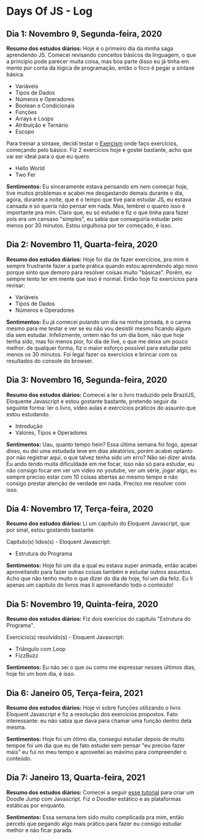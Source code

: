 # Days Of JS - Log
## Dia 1: Novembro 9, Segunda-feira, 2020
**Resumo dos estudos diários:** Hoje é o primeiro dia da minha saga aprendendo JS. Comecei revisando conceitos básicos da linguagem, o que a principio pode parecer muita coisa, mas boa parte disso eu já tinha em mente por conta da lógica de programação, então o foco é pegar a sintaxe básica. 

* Variáveis
* Tipos de Dados
* Números e Operadores
* Boolean e Condicionais
* Funções
* Arrays e Loops
* Atribuição e Ternário
* Escopo

Para treinar a sintaxe, decidi testar o [Exercism](https://exercism.io/) onde faço exercícios, começando pelo básico. Fiz 2 exercícios hoje e gostei bastante, acho que vai ser ideal para o que eu quero.

* Hello World
* Two Fer

**Sentimentos:** Eu sinceramente estava pensando em nem começar hoje, tive muitos problemas e acabei me desgastando demais durante o dia, agora, durante a noite, que é o tempo que tive para estudar JS, eu estava cansada e só queria não pensar em nada. Mas, lembrei o quanto isso é importante pra mim. Claro que, eu só estudei e fiz o que tinha para fazer pois era um cansaso "simples", eu sabia que conseguiria estudar pelo menos por 30 minutos. Estou orgulhosa por ter começado, é isso.

## Dia 2: Novembro 11, Quarta-feira, 2020
**Resumo dos estudos diários:** Hoje foi dia de fazer exercícios, pra mim é sempre frustrante fazer a parte prática quando estou aprendendo algo novo porque sinto que demoro para resolver coisas muito "básicas". Porém, eu sempre tento ter em mente que isso é normal. Então hoje fiz exercícios para revisar:

* Variáveis
* Tipos de Dados
* Números e Operadores

**Sentimentos:** Eu já comecei pulando um dia na minha jornada, é o carma mesmo para me testar e ver se eu não vou desistir mesmo ficando algum dia sem estudar. Infelizmente, ontem não foi um dia bom, não que hoje tenha sido, mas foi menos pior, foi dia de live, o que me deixa um pouco melhor. de qualquer forma, fiz o maior esforço possível para estudar pelo menos os 30 minutos. Foi legal fazer os exercícios e brincar com os resultados do console do browser.

## Dia 3: Novembro 16, Segunda-feira, 2020
**Resumo dos estudos diários:** Comecei a ler o livro traduzido pela BrazilJS, Eloquente Javascript e estou gostante bastante, pretendo seguir da seguinte forma: ler o livro, vídeo aulas e exercícios práticos do assunto que estou estudando.

* Introdução
* Valores, Tipos e Operadores

**Sentimentos:** Uau, quanto tempo hein? Essa última semana foi fogo, apesar disso, eu dei uma estudada leve em dias aleatórios, porém acabei optanto por não registrar aqui, o que talvez tenha sido um erro? Não sei dizer ainda. Eu ando tendo muita dificuldade em me focar, isso não só para estudar, eu não consigo focar em ver um vídeo no youtube, ver um série, jogar algo, eu sempre preciso estar com 10 coisas abertas ao mesmo tempo e não consigo prestar atenção de verdade em nada. Preciso me resolver com isso.

## Dia 4: Novembro 17, Terça-feira, 2020
**Resumo dos estudos diários:** Li um capítulo do Eloquent Javascript, que por sinal, estou gostando bastante.

Capítulo(s) lidos(s) - Eloquent Javascript:
* Estrutura do Programa

**Sentimentos:** Hoje foi um dia a qual eu estava super animada, então acabei aproveitando para fazer outras coisas também e estudar outros assuntos. Acho que não tenho muito o que dizer do dia de hoje, foi um dia feliz. Eu li apenas um capitulo do livros mas li aproveitando todo o conteúdo!

## Dia 5: Novembro 19, Quinta-feira, 2020
**Resumo dos estudos diários:** Fiz dois exerícios do capítulo "Estrutura do Programa".

Exercício(s) resolvido(s) - Eloquent Javascript:
* Triângulo com Loop
* FizzBuzz

**Sentimentos:** Eu não sei o que ou como me expressar nesses últimos dias, hoje foi um bom dia, é isso.

## Dia 6: Janeiro 05, Terça-feira, 2021
**Resumo dos estudos diários:** Hoje vi sobre funções utilizando o livro Eloquent Javascript e fiz a resolução dos exercícios propostos. Fato interessante: eu não sabia que dava para chamar uma função dentro dela mesma.

**Sentimentos:** Hoje foi um ótimo dia, consegui estudar depois de muito tempoe foi um dia que eu de fato estudei sem pensar "eu preciso fazer mais" eu fui no meu tempo e aproveitei ao máximo para compreender o conteúdo.

## Dia 7: Janeiro 13, Quarta-feira, 2021
**Resumo dos estudos diários:** Comecei a seguir [esse tutorial](https://www.youtube.com/watch?v=8xPsg6yv7TU) para criar um Doodle Jump com Javascript. Fiz o Doodler estático e as plataformas estáticas por enquanto.

**Sentimentos:** Essa semana tem sido muito complicada pra mim, então percebi que pegando algo mais prático para fazer eu consigo estudar melhor e não ficar parada.
